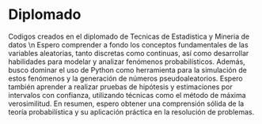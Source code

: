 # Diplomado
Codigos creados en el diplomado de Tecnicas de Estadistica y Mineria de datos \n
Espero comprender a fondo los conceptos fundamentales de las variables aleatorias, tanto discretas como continuas, así como desarrollar habilidades para modelar y analizar fenómenos probabilísticos. Además, busco dominar el uso de Python como herramienta para la simulación de estos fenómenos y la generación de números pseudoaleatorios. Espero también aprender a realizar pruebas de hipótesis y estimaciones por intervalos con confianza, utilizando técnicas como el método de máxima verosimilitud. En resumen, espero obtener una comprensión sólida de la teoría probabilística y su aplicación práctica en la resolución de problemas.
